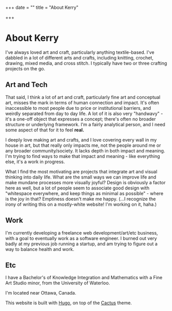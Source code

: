 +++
date = ""
title = "About Kerry"

+++
# About Kerry

I've always loved art and craft, particularly anything textile-based. I've dabbled in a lot of different arts and crafts, including knitting, crochet, drawing, mixed media, and cross stitch. I typically have two or three crafting projects on the go.

## Art and Tech

That said, I think a lot of art and craft, particularly fine art and conceptual art, misses the mark in terms of human connection and impact. It's often inaccessible to most people due to price or institutional barriers, and weirdly separated from day to day life. A lot of it is also very "handwavy" - it's a one-off object that expresses a concept; there's often no broader structure or underlying framework. I'm a fairly analytical person, and I need some aspect of that for it to feel **real.**

I deeply love making art and crafts, and I love covering every wall in my house in art, but that really only impacts me, not the people around me or any broader community/society. It lacks depth in both impact and meaning. I'm trying to find ways to make that impact and meaning - like everything else, it's a work in progress.

What I find the most motivating are projects that integrate art and visual thinking into daily life. What are the small ways we can improve life and make mundane processes more visually joyful? Design is obviously a factor here as well, but a lot of people seem to associate good design with "whitespace everywhere, and keep things as minimal as possible" - where is the joy in that? Emptiness doesn't make me happy. (…I recognize the irony of writing this on a mostly-white website! I'm working on it, haha.)

## Work

I'm currently developing a freelance web development/art/etc business, with a goal to eventually work as a software engineer. I burned out very badly at my previous job running a startup, and am trying to figure out a way to balance health and work. 

## Etc

I have a Bachelor's of Knowledge Integration and Mathematics with a Fine Art Studio minor, from the University of Waterloo.

I'm located near Ottawa, Canada. 

This website is built with [Hugo](https://gohugo.io/ "Hugo"), on top of the [Cactus](https://themes.gohugo.io/themes/hugo-theme-cactus/ "Cactus theme") theme. 